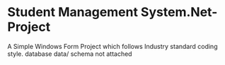 # Student Management System.Net-Project
A Simple Windows Form Project which follows Industry standard coding style.
database data/ schema not attached
